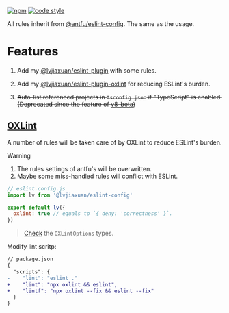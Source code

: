 [![npm](https://img.shields.io/npm/v/@lvjiaxuan/eslint-config)](https://www.npmjs.com/package/@lvjiaxuan/eslint-config)
[![code style](https://antfu.me/badge-code-style.svg)](https://github.com/antfu/eslint-config)

All rules inherit from [@antfu/eslint-config](https://github.com/antfu/eslint-config). The same as the usage.

# Features
1. Add my [@lvjiaxuan/eslint-plugin](https://github.com/lvjiaxuan/eslint-config/blob/main/packages/eslint-plugin/src/index.ts) with some rules.

2. Add my [@lvjiaxuan/eslint-plugin-oxlint](https://github.com/lvjiaxuan/eslint-config/tree/main/packages/eslint-plugin-oxlint/src/index.ts) for reducing ESLint's burden.

3. ~~Auto-list referenced projects in `tsconfig.json` if "TypeScript" is enabled. (Deprecated since the feature of [v8-beta](https://typescript-eslint.io/blog/announcing-typescript-eslint-v8-beta/#project-service))~~

## [OXLint](https://github.com/oxc-project/oxc#-linter)

A number of rules will be taken care of by OXLint to reduce ESLint's burden.

> [!WARNING]
> 1. The rules settings of antfu's will be overwritten.
> 2. Maybe some miss-handled rules will conflict with ESLint.

```js
// eslint.config.js
import lv from '@lvjiaxuan/eslint-config'

export default lv({
  oxlint: true // equals to `{ deny: 'correctness' }`.
})
```

> [Check](https://github.com/lvjiaxuan/eslint-config/blob/main/packages/eslint-config/src/types.ts) the `OXLintOptions` types.

Modify lint scritp:
<!-- eslint-skip -->
```diff
// package.json
{
  "scripts": {
-    "lint": "eslint ."
+    "lint": "npx oxlint && eslint",
+    "lintf": "npx oxlint --fix && eslint --fix"
  }
}
```
